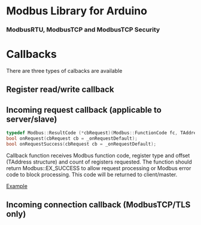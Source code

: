 # Modbus Library for Arduino
### ModbusRTU, ModbusTCP and ModbusTCP Security

# Callbacks

There are three types of calbacks are available

## Register read/write callback

## Incoming request callback (applicable to server/slave)

```c
typedef Modbus::ResultCode (*cbRequest)(Modbus::FunctionCode fc, TAddress reg, uint16_t regCount);
bool onRequest(cbRequest cb = _onRequestDefault);
bool onRequestSuccess(cbRequest cb = _onRequestDefault);
```

Callback function receives Modbus function code, register type and offset (TAddress structure) and count of registers requested. The function should return Modbus::EX_SUCCESS to allow request processing or Modbus error code to block processing. This code will be returned to client/master.

[Example](Request/Request.ino)

## Incoming connection callback (ModbusTCP/TLS only)